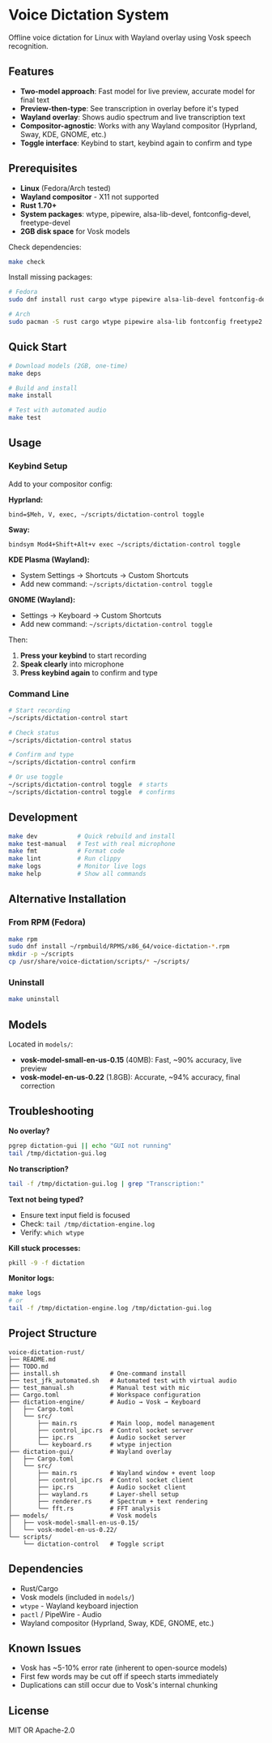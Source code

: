 # Voice Dictation System

Offline voice dictation for Linux with Wayland overlay using Vosk speech recognition.

## Features

- **Two-model approach**: Fast model for live preview, accurate model for final text
- **Preview-then-type**: See transcription in overlay before it's typed
- **Wayland overlay**: Shows audio spectrum and live transcription text
- **Compositor-agnostic**: Works with any Wayland compositor (Hyprland, Sway, KDE, GNOME, etc.)
- **Toggle interface**: Keybind to start, keybind again to confirm and type

## Prerequisites

- **Linux** (Fedora/Arch tested)
- **Wayland compositor** - X11 not supported
- **Rust 1.70+**
- **System packages**: wtype, pipewire, alsa-lib-devel, fontconfig-devel, freetype-devel
- **2GB disk space** for Vosk models

Check dependencies:
```bash
make check
```

Install missing packages:
```bash
# Fedora
sudo dnf install rust cargo wtype pipewire alsa-lib-devel fontconfig-devel freetype-devel

# Arch
sudo pacman -S rust cargo wtype pipewire alsa-lib fontconfig freetype2
```

## Quick Start

```bash
# Download models (2GB, one-time)
make deps

# Build and install
make install

# Test with automated audio
make test
```

## Usage

### Keybind Setup

Add to your compositor config:

**Hyprland:**
```
bind=$Meh, V, exec, ~/scripts/dictation-control toggle
```

**Sway:**
```
bindsym Mod4+Shift+Alt+v exec ~/scripts/dictation-control toggle
```

**KDE Plasma (Wayland):**
- System Settings → Shortcuts → Custom Shortcuts
- Add new command: `~/scripts/dictation-control toggle`

**GNOME (Wayland):**
- Settings → Keyboard → Custom Shortcuts
- Add new command: `~/scripts/dictation-control toggle`

Then:
1. **Press your keybind** to start recording
2. **Speak clearly** into microphone
3. **Press keybind again** to confirm and type

### Command Line

```bash
# Start recording
~/scripts/dictation-control start

# Check status
~/scripts/dictation-control status

# Confirm and type
~/scripts/dictation-control confirm

# Or use toggle
~/scripts/dictation-control toggle  # starts
~/scripts/dictation-control toggle  # confirms
```

## Development

```bash
make dev           # Quick rebuild and install
make test-manual   # Test with real microphone
make fmt           # Format code
make lint          # Run clippy
make logs          # Monitor live logs
make help          # Show all commands
```

## Alternative Installation

### From RPM (Fedora)

```bash
make rpm
sudo dnf install ~/rpmbuild/RPMS/x86_64/voice-dictation-*.rpm
mkdir -p ~/scripts
cp /usr/share/voice-dictation/scripts/* ~/scripts/
```

### Uninstall

```bash
make uninstall
```

## Models

Located in `models/`:
- **vosk-model-small-en-us-0.15** (40MB): Fast, ~90% accuracy, live preview
- **vosk-model-en-us-0.22** (1.8GB): Accurate, ~94% accuracy, final correction

## Troubleshooting

**No overlay?**
```bash
pgrep dictation-gui || echo "GUI not running"
tail /tmp/dictation-gui.log
```

**No transcription?**
```bash
tail -f /tmp/dictation-gui.log | grep "Transcription:"
```

**Text not being typed?**
- Ensure text input field is focused
- Check: `tail /tmp/dictation-engine.log`
- Verify: `which wtype`

**Kill stuck processes:**
```bash
pkill -9 -f dictation
```

**Monitor logs:**
```bash
make logs
# or
tail -f /tmp/dictation-engine.log /tmp/dictation-gui.log
```

## Project Structure

```
voice-dictation-rust/
├── README.md
├── TODO.md
├── install.sh              # One-command install
├── test_jfk_automated.sh   # Automated test with virtual audio
├── test_manual.sh          # Manual test with mic
├── Cargo.toml              # Workspace configuration
├── dictation-engine/       # Audio → Vosk → Keyboard
│   ├── Cargo.toml
│   └── src/
│       ├── main.rs         # Main loop, model management
│       ├── control_ipc.rs  # Control socket server
│       ├── ipc.rs          # Audio socket server
│       └── keyboard.rs     # wtype injection
├── dictation-gui/          # Wayland overlay
│   ├── Cargo.toml
│   └── src/
│       ├── main.rs         # Wayland window + event loop
│       ├── control_ipc.rs  # Control socket client
│       ├── ipc.rs          # Audio socket client
│       ├── wayland.rs      # Layer-shell setup
│       ├── renderer.rs     # Spectrum + text rendering
│       └── fft.rs          # FFT analysis
├── models/                 # Vosk models
│   ├── vosk-model-small-en-us-0.15/
│   └── vosk-model-en-us-0.22/
└── scripts/
    └── dictation-control   # Toggle script
```

## Dependencies

- Rust/Cargo
- Vosk models (included in `models/`)
- `wtype` - Wayland keyboard injection
- `pactl` / PipeWire - Audio
- Wayland compositor (Hyprland, Sway, KDE, GNOME, etc.)

## Known Issues

- Vosk has ~5-10% error rate (inherent to open-source models)
- First few words may be cut off if speech starts immediately
- Duplications can still occur due to Vosk's internal chunking

## License

MIT OR Apache-2.0
